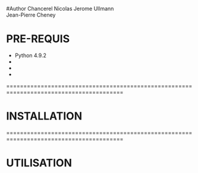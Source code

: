 
#Author
Chancerel Nicolas 
Jerome Ullmann   
Jean-Pierre Cheney 
# PRE-REQUIS
  
  - Python 4.9.2
  -
  -
  -


========================================================================================
# INSTALLATION


========================================================================================
# UTILISATION
